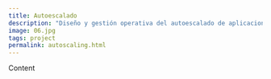 ```yaml
---
title: Autoescalado
description: "Diseño y gestión operativa del autoescalado de aplicaciones web basadas en Docker usando los servicios nativos de Amazon Web Services. Optimización del coste de infraestructura en un 50% con un incremento exponencial del volumen de usuarios provocado por la COVID 19."
image: 06.jpg
tags: project
permalink: autoscaling.html
---
```


Content
